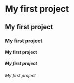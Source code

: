 # My first project
## My first project
### My first project
#### My first project
##### My first project
###### My first project
